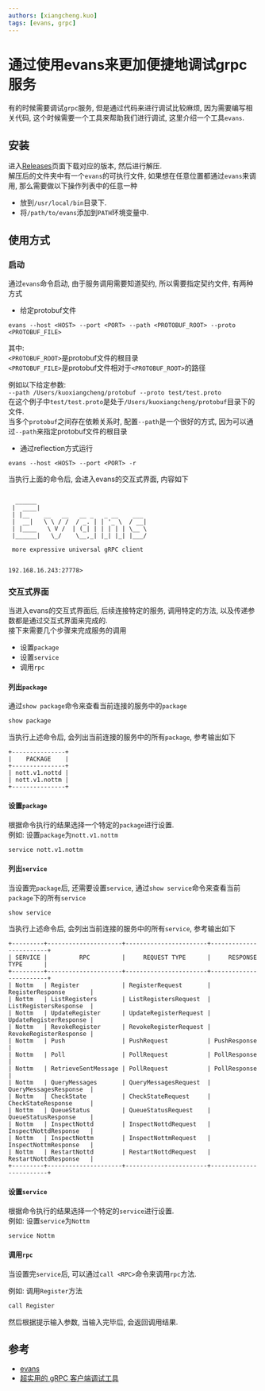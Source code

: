 ```yaml
---
authors: [xiangcheng.kuo]
tags: [evans, grpc]
---
```


# 通过使用evans来更加便捷地调试grpc服务

有的时候需要调试`grpc`服务, 但是通过代码来进行调试比较麻烦, 因为需要编写相关代码, 这个时候需要一个工具来帮助我们进行调试,
这里介绍一个工具`evans`.

<!--truncate-->

## 安装

进入[Releases](https://github.com/ktr0731/evans/releases)页面下载对应的版本, 然后进行解压. <br/>
解压后的文件夹中有一个`evans`的可执行文件, 如果想在任意位置都通过`evans`来调用, 那么需要做以下操作列表中的任意一种

- 放到`/usr/local/bin`目录下.
- 将`/path/to/evans`添加到`PATH`环境变量中.

## 使用方式

### 启动

通过`evans`命令启动, 由于服务调用需要知道契约, 所以需要指定契约文件, 有两种方式

- 给定protobuf文件

```log
evans --host <HOST> --port <PORT> --path <PROTOBUF_ROOT> --proto <PROTOBUF_FILE>
```

其中:<br/>
`<PROTOBUF_ROOT>`是protobuf文件的根目录<br/>
`<PROTOBUF_FILE>`是protobuf文件相对于`<PROTOBUF_ROOT>`的路径<br/>

例如以下给定参数:<br/>
`--path /Users/kuoxiangcheng/protobuf --proto test/test.proto`<br/>
在这个例子中`test/test.proto`是处于`/Users/kuoxiangcheng/protobuf`目录下的文件.<br/>
当多个`protobuf`之间存在依赖关系时, 配置`--path`是一个很好的方式, 因为可以通过`--path`来指定protobuf文件的根目录

- 通过reflection方式运行

```log
evans --host <HOST> --port <PORT> -r
```

当执行上面的命令后, 会进入evans的交互式界面, 内容如下

```log

  ______
 |  ____|
 | |__    __   __   __ _   _ __    ___
 |  __|   \ \ / /  / _. | | '_ \  / __|
 | |____   \ V /  | (_| | | | | | \__ \
 |______|   \_/    \__,_| |_| |_| |___/

 more expressive universal gRPC client


192.168.16.243:27778>
```

### 交互式界面

当进入evans的交互式界面后, 后续连接特定的服务, 调用特定的方法, 以及传递参数都是通过交互式界面来完成的.<br/>
接下来需要几个步骤来完成服务的调用

- 设置`package`
- 设置`service`
- 调用`rpc`

#### 列出`package`

通过`show package`命令来查看当前连接的服务中的`package`

```bash
show package
```

当执行上述命令后, 会列出当前连接的服务中的所有`package`, 参考输出如下

```log
+---------------+
|    PACKAGE    |
+---------------+
| nott.v1.nottd |
| nott.v1.nottm |
+---------------+
```

#### 设置`package`

根据命令执行的结果选择一个特定的`package`进行设置.<br/>
例如: 设置`package`为`nott.v1.nottm`

```bash
service nott.v1.nottm
```

#### 列出`service`

当设置完`package`后, 还需要设置`service`, 通过`show service`命令来查看当前`package`下的所有`service`

```bash
show service
```

当执行上述命令后, 会列出当前连接的服务中的所有`service`, 参考输出如下

```log
+---------+---------------------+-----------------------+------------------------+
| SERVICE |         RPC         |     REQUEST TYPE      |     RESPONSE TYPE      |
+---------+---------------------+-----------------------+------------------------+
| Nottm   | Register            | RegisterRequest       | RegisterResponse       |
| Nottm   | ListRegisters       | ListRegistersRequest  | ListRegistersResponse  |
| Nottm   | UpdateRegister      | UpdateRegisterRequest | UpdateRegisterResponse |
| Nottm   | RevokeRegister      | RevokeRegisterRequest | RevokeRegisterResponse |
| Nottm   | Push                | PushRequest           | PushResponse           |
| Nottm   | Poll                | PollRequest           | PollResponse           |
| Nottm   | RetrieveSentMessage | PollRequest           | PollResponse           |
| Nottm   | QueryMessages       | QueryMessagesRequest  | QueryMessagesResponse  |
| Nottm   | CheckState          | CheckStateRequest     | CheckStateResponse     |
| Nottm   | QueueStatus         | QueueStatusRequest    | QueueStatusResponse    |
| Nottm   | InspectNottd        | InspectNottdRequest   | InspectNottdResponse   |
| Nottm   | InspectNottm        | InspectNottmRequest   | InspectNottmResponse   |
| Nottm   | RestartNottd        | RestartNottdRequest   | RestartNottdResponse   |
+---------+---------------------+-----------------------+------------------------+
```

#### 设置`service`

根据命令执行的结果选择一个特定的`service`进行设置.<br/>
例如: 设置`service`为`Nottm`

```bash
service Nottm
```

#### 调用`rpc`

当设置完`service`后, 可以通过`call <RPC>`命令来调用`rpc`方法.<br/>

例如: 调用`Register`方法

```bash
call Register
```

然后根据提示输入参数, 当输入完毕后, 会返回调用结果.<br/>

## 参考

- [evans](https://github.com/ktr0731/evans)
- [超实用的 gRPC 客户端调试工具](https://cloud.tencent.com/developer/article/1892716)
